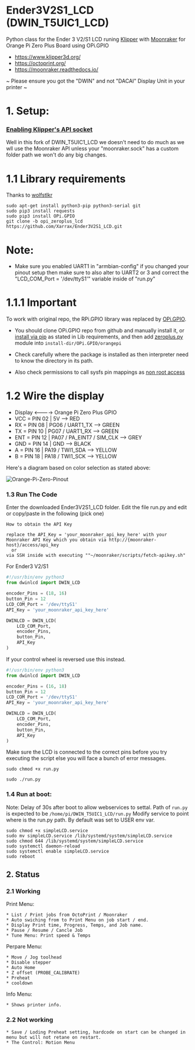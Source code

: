 # Ender3V2S1_LCD (DWIN_T5UIC1_LCD)

Python class for the Ender 3 V2/S1 LCD runing [Klipper](https://github.com/Klipper3d/klipper) with [Moonraker](https://github.com/arksine/moonraker) for Orange Pi Zero Plus Board using OPi.GPIO

- https://www.klipper3d.org/
- https://octoprint.org/
- https://moonraker.readthedocs.io/

~ Please ensure you got the "DWIN" and not "DACAI" Display Unit in your printer ~

# 1. Setup:

### [Enabling Klipper's API socket](https://www.klipper3d.org/API_Server.html)

Well in this fork of DWIN_T5UIC1_LCD we doesn't need to do much as we wll use the Moonraker API unless your "moonraker.sock" has a custom folder path we won't do any big changes.

# 1.1 Library requirements

  Thanks to [wolfstlkr](https://www.reddit.com/r/ender3v2/comments/mdtjvk/octoprint_klipper_v2_lcd/gspae7y)

  ```
  sudo apt-get install python3-pip python3-serial git
  sudo pip3 install requests
  sudo pip3 install OPi.GPIO
  git clone -b opi_zeroplus_lcd https://github.com/Xarrax/Ender3V2S1_LCD.git
  ```

# Note:

* Make sure you enabled UART1 in "armbian-config" if you changed your pinout setup then make sure to also alter to UART2 or 3 and correct the "LCD_COM_Port = '/dev/ttyS1'" variable inside of "run.py"

# 1.1.1 Important

To work with original repo, the RPi.GPIO library was replaced by [OPi.GPIO](https://github.com/rm-hull/OPi.GPIO).

- You should clone OPi.GPIO repo from github and manually install it, or [install via pip](https://opi-gpio.readthedocs.io/en/latest/install.html) as stated in Lib requirements, and then add [zeroplus.py](https://github.com/rm-hull/OPi.GPIO/blob/master/orangepi/zero2.py) module into `install-dir/OPi.GPIO/orangepi`

- Check carefully where the package is installed as then interpreter need to know the directory in its path.

- Also check permissions to call sysfs pin mappings as [non root access](https://opi-gpio.readthedocs.io/en/latest/install.html#non-root-access)

# 1.2 Wire the display

* Display <----> Orange Pi Zero Plus GPIO
* VCC	= PIN 02 | 5V --> RED
* RX	= PIN 08 | PG06 / UART1_TX --> GREEN
* TX	= PIN 10 | PG07 / UART1_RX --> GREEN
* ENT	= PIN 12 | PA07 / PA_EINT7 / SIM_CLK --> GREY
* GND	= PIN 14 | GND --> BLACK
* A	= PIN 16 | PA19 / TWI1_SDA --> YELLOW
* B	= PIN 18 | PA18 / TWI1_SCK --> YELLOW

Here's a diagram based on color selection as stated above:

![Orange-Pi-Zero-Pinout](https://user-images.githubusercontent.com/24323772/219821760-080476f0-08d2-47b2-a7fe-1276afe9f644.png)

### 1.3 Run The Code

Enter the downloaded Ender3V2S1_LCD folder.
Edit the file run.py and edit or copy/paste in the following (pick one)

```
How to obtain the API Key

replace the API_Key = 'your_moonraker_api_key_here' with your Moonraker API Key which you obtain via http://{moonraker-host}/access/api_key
  or
via SSH inside with executing ""~/moonraker/scripts/fetch-apikey.sh"

```

For Ender3 V2/S1
```python
#!/usr/bin/env python3
from dwinlcd import DWIN_LCD

encoder_Pins = (18, 16)
button_Pin = 12
LCD_COM_Port = '/dev/ttyS1'
API_Key = 'your_moonraker_api_key_here'

DWINLCD = DWIN_LCD(
	LCD_COM_Port,
	encoder_Pins,
	button_Pin,
	API_Key
)
```

If your control wheel is reversed use this instead.
```python
#!/usr/bin/env python3
from dwinlcd import DWIN_LCD

encoder_Pins = (16, 18)
button_Pin = 12
LCD_COM_Port = '/dev/ttyS1'
API_Key = 'your_moonraker_api_key_here'

DWINLCD = DWIN_LCD(
	LCD_COM_Port,
	encoder_Pins,
	button_Pin,
	API_Key
)
```
Make sure the LCD is connected to the correct pins before you try executing the script else you will face a bunch of error messages.

```
sudo chmod +x run.py

sudo ./run.py

```

### 1.4 Run at boot:

Note: Delay of 30s after boot to allow webservices to settal. Path of `run.py` is expected to be `/home/pi/DWIN_T5UIC1_LCD/run.py`
Modify service to point where is the run.py path. By default was set to USER env var.

   ```
   sudo chmod +x simpleLCD.service
   sudo mv simpleLCD.service /lib/systemd/system/simpleLCD.service
   sudo chmod 644 /lib/systemd/system/simpleLCD.service
   sudo systemctl daemon-reload
   sudo systemctl enable simpleLCD.service
   sudo reboot
   ```
## 2. Status

### 2.1 Working

 Print Menu:

    * List / Print jobs from OctoPrint / Moonraker
    * Auto swiching from to Print Menu on job start / end.
    * Display Print time, Progress, Temps, and Job name.
    * Pause / Resume / Cancle Job
    * Tune Menu: Print speed & Temps

 Perpare Menu:

    * Move / Jog toolhead
    * Disable stepper
    * Auto Home
    * Z offset (PROBE_CALIBRATE)
    * Preheat
    * cooldown

 Info Menu:

    * Shows printer info.

### 2.2 Not working
    * Save / Loding Preheat setting, hardcode on start can be changed in menu but will not retane on restart.
    * The Control: Motion Menu
